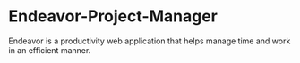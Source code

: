 # Endeavor-Project-Manager
Endeavor is a productivity web application that helps manage time and work in an efficient manner. 
